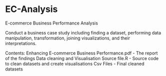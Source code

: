 # EC-Analysis
E-commerce Business Performance Analysis

Conduct a business case study including finding a dataset, performing data manipulation, transformation, joining visualizations, and their interpretations.

Contents:
Enhancing E-commerce Business Performance.pdf - The report of the findings
Data cleaning and Visualisation Source file.R - Source code to clean datasets and create visualisations
Csv Files - Final cleaned datasets
